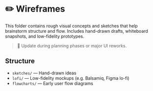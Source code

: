 <!-- 
START OF: docs/design-assets/wireframes/README.md
Purpose: Store lo-fi mockups, sketches, and early layout concepts.
Update Frequency: During ideation, UX review cycles, or layout overhauls.
-->

# ✏️ Wireframes

This folder contains rough visual concepts and sketches that help brainstorm structure and flow. Includes hand-drawn drafts, whiteboard snapshots, and low-fidelity prototypes.

> 🔄 Update during planning phases or major UI reworks.

## Structure

- `sketches/` — Hand-drawn ideas
- `lofi/` — Low-fidelity mockups (e.g. Balsamiq, Figma lo-fi)
- `flowcharts/` — Early user flow diagrams

<!-- END OF: docs/design-assets/wireframes/README.md -->